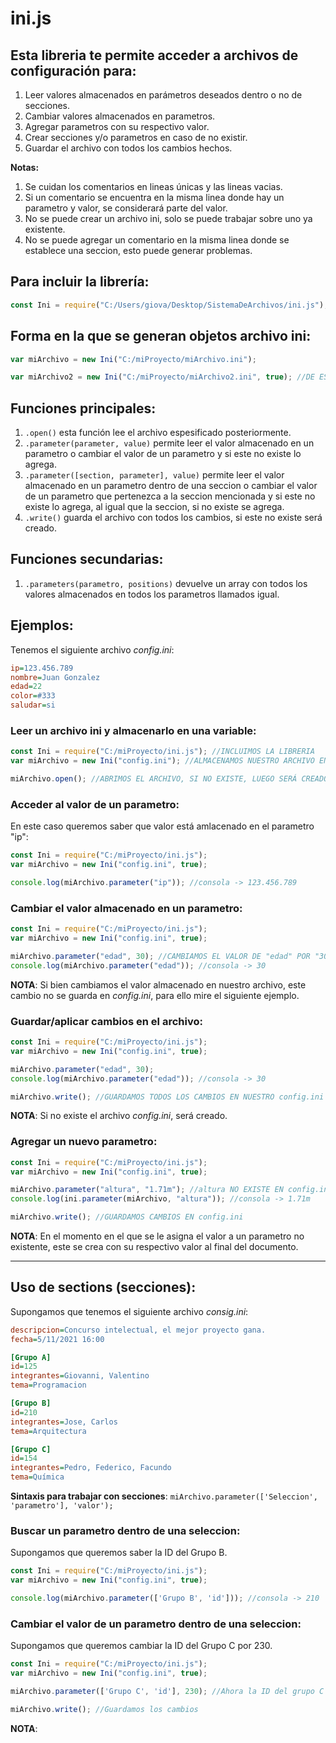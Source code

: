 # ini.js
## Esta libreria te permite acceder a archivos de configuración para:
1. Leer valores almacenados en parámetros deseados dentro o no de secciones.
2. Cambiar valores almacenados en parametros.
3. Agregar parametros con su respectivo valor.
4. Crear secciones y/o parametros en caso de no existir.
5. Guardar el archivo con todos los cambios hechos.

__Notas:__
1. Se cuidan los comentarios en lineas únicas y las lineas vacias.
2. Si un comentario se encuentra en la misma linea donde hay un parametro y valor, se considerará parte del valor.
3. No se puede crear un archivo ini, solo se puede trabajar sobre uno ya existente.
4. No se puede agregar un comentario en la misma linea donde se establece una seccion, esto puede generar problemas.

## Para incluir la librería:
```javascript
const Ini = require("C:/Users/giova/Desktop/SistemaDeArchivos/ini.js");
```

## Forma en la que se generan objetos archivo ini:
```javascript
var miArchivo = new Ini("C:/miProyecto/miArchivo.ini");

var miArchivo2 = new Ini("C:/miProyecto/miArchivo2.ini", true); //DE ESTA FORMA, NO SERÁ NECESARIO LLAMAR LA FUNCION .open()
```

## Funciones principales:
1. ```.open()``` esta función lee el archivo espesificado posteriormente.
2. ```.parameter(parameter, value)``` permite leer el valor almacenado en un parametro o cambiar el valor de un parametro y si este no existe lo agrega.
3. ```.parameter([section, parameter], value)``` permite leer el valor almacenado en un parametro dentro de una seccion o cambiar el valor de un parametro que pertenezca a la seccion mencionada y si este no existe lo agrega, al igual que la seccion, si no existe se agrega.
4. ```.write()``` guarda el archivo con todos los cambios, si este no existe será creado.

## Funciones secundarias:
1. ```.parameters(parametro, positions)``` devuelve un array con todos los valores almacenados en todos los parametros llamados igual.

## Ejemplos:
Tenemos el siguiente archivo _config.ini_:
```ini
ip=123.456.789
nombre=Juan Gonzalez
edad=22
color=#333
saludar=si
```

### Leer un archivo ini y almacenarlo en una variable:
```javascript
const Ini = require("C:/miProyecto/ini.js"); //INCLUIMOS LA LIBRERIA
var miArchivo = new Ini("config.ini"); //ALMACENAMOS NUESTRO ARCHIVO EN UNA VARIABLE

miArchivo.open(); //ABRIMOS EL ARCHIVO, SI NO EXISTE, LUEGO SERÁ CREADO CUANDO SE EJECUTE .write()
```

### Acceder al valor de un parametro:
En este caso queremos saber que valor está amlacenado en el parametro "ip":
```javascript
const Ini = require("C:/miProyecto/ini.js");
var miArchivo = new Ini("config.ini", true);

console.log(miArchivo.parameter("ip")); //consola -> 123.456.789
```

### Cambiar el valor almacenado en un parametro:
```javascript
const Ini = require("C:/miProyecto/ini.js");
var miArchivo = new Ini("config.ini", true);

miArchivo.parameter("edad", 30); //CAMBIAMOS EL VALOR DE "edad" POR "30"
console.log(miArchivo.parameter("edad")); //consola -> 30
```
__NOTA__: Si bien cambiamos el valor almacenado en nuestro archivo, este cambio no se guarda en _config.ini_, para ello mire el siguiente ejemplo.

### Guardar/aplicar cambios en el archivo:
```javascript
const Ini = require("C:/miProyecto/ini.js");
var miArchivo = new Ini("config.ini", true);

miArchivo.parameter("edad", 30);
console.log(miArchivo.parameter("edad")); //consola -> 30

miArchivo.write(); //GUARDAMOS TODOS LOS CAMBIOS EN NUESTRO config.ini
```

__NOTA__: Si no existe el archivo _config.ini_, será creado.
### Agregar un nuevo parametro:
```javascript
const Ini = require("C:/miProyecto/ini.js");
var miArchivo = new Ini("config.ini", true);

miArchivo.parameter("altura", "1.71m"); //altura NO EXISTE EN config.ini POR LO QUE SE AGREGARÁ AL FINAL
console.log(ini.parameter(miArchivo, "altura")); //consola -> 1.71m

miArchivo.write(); //GUARDAMOS CAMBIOS EN config.ini
```
__NOTA__: En el momento en el que se le asigna el valor a un parametro no existente, este se crea con su respectivo valor al final del documento.

<hr>

## Uso de sections (secciones):
Supongamos que tenemos el siguiente archivo _consig.ini_:
```ini
descripcion=Concurso intelectual, el mejor proyecto gana.
fecha=5/11/2021 16:00

[Grupo A]
id=125
integrantes=Giovanni, Valentino
tema=Programacion

[Grupo B]
id=210
integrantes=Jose, Carlos
tema=Arquitectura

[Grupo C]
id=154
integrantes=Pedro, Federico, Facundo
tema=Química
```
__Sintaxis para trabajar con secciones__: ```miArchivo.parameter(['Seleccion', 'parametro'], 'valor');```
### Buscar un parametro dentro de una seleccion:
Supongamos que queremos saber la ID del Grupo B.
```javascript
const Ini = require("C:/miProyecto/ini.js");
var miArchivo = new Ini("config.ini", true);

console.log(miArchivo.parameter(['Grupo B', 'id'])); //consola -> 210
```
### Cambiar el valor de un parametro dentro de una seleccion:
Supongamos que queremos cambiar la ID del Grupo C por 230.
```javascript
const Ini = require("C:/miProyecto/ini.js");
var miArchivo = new Ini("config.ini", true);

miArchivo.parameter(['Grupo C', 'id'], 230); //Ahora la ID del grupo C es 230

miArchivo.write(); //Guardamos los cambios
```
__NOTA__:
